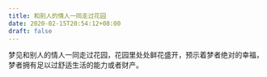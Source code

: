 ```yaml
---
title: 和别人的情人一同走过花园
date: 2020-02-15T20:54:12+08:00
draft: false
---
```


梦见和别人的情人一同走过花园，花园里处处鲜花盛开，预示着梦者绝对的幸福，梦者拥有足以过舒适生活的能力或者财产。